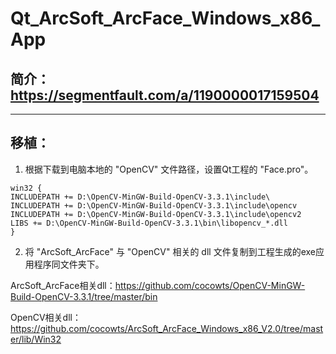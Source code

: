 # Qt_ArcSoft_ArcFace_Windows_x86_App
## 简介：https://segmentfault.com/a/1190000017159504

---
## 移植：
1. 根据下载到电脑本地的 "OpenCV" 文件路径，设置Qt工程的 "Face.pro"。
```
win32 {
INCLUDEPATH += D:\OpenCV-MinGW-Build-OpenCV-3.3.1\include\
INCLUDEPATH += D:\OpenCV-MinGW-Build-OpenCV-3.3.1\include\opencv
INCLUDEPATH += D:\OpenCV-MinGW-Build-OpenCV-3.3.1\include\opencv2
LIBS += D:\OpenCV-MinGW-Build-OpenCV-3.3.1\bin\libopencv_*.dll
}
```
2. 将 "ArcSoft_ArcFace" 与 "OpenCV" 相关的 dll 文件复制到工程生成的exe应用程序同文件夹下。

ArcSoft_ArcFace相关dll：https://github.com/cocowts/OpenCV-MinGW-Build-OpenCV-3.3.1/tree/master/bin

OpenCV相关dll： https://github.com/cocowts/ArcSoft_ArcFace_Windows_x86_V2.0/tree/master/lib/Win32

